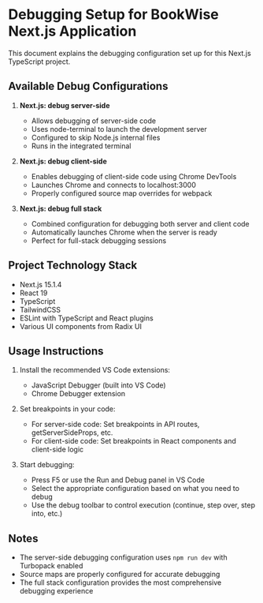 # Debugging Setup for BookWise Next.js Application

This document explains the debugging configuration set up for this Next.js TypeScript project.

## Available Debug Configurations

1. **Next.js: debug server-side**
   - Allows debugging of server-side code
   - Uses node-terminal to launch the development server
   - Configured to skip Node.js internal files
   - Runs in the integrated terminal

2. **Next.js: debug client-side**
   - Enables debugging of client-side code using Chrome DevTools
   - Launches Chrome and connects to localhost:3000
   - Properly configured source map overrides for webpack

3. **Next.js: debug full stack**
   - Combined configuration for debugging both server and client code
   - Automatically launches Chrome when the server is ready
   - Perfect for full-stack debugging sessions

## Project Technology Stack
- Next.js 15.1.4
- React 19
- TypeScript
- TailwindCSS
- ESLint with TypeScript and React plugins
- Various UI components from Radix UI

## Usage Instructions

1. Install the recommended VS Code extensions:
   - JavaScript Debugger (built into VS Code)
   - Chrome Debugger extension

2. Set breakpoints in your code:
   - For server-side code: Set breakpoints in API routes, getServerSideProps, etc.
   - For client-side code: Set breakpoints in React components and client-side logic

3. Start debugging:
   - Press F5 or use the Run and Debug panel in VS Code
   - Select the appropriate configuration based on what you need to debug
   - Use the debug toolbar to control execution (continue, step over, step into, etc.)

## Notes
- The server-side debugging configuration uses `npm run dev` with Turbopack enabled
- Source maps are properly configured for accurate debugging
- The full stack configuration provides the most comprehensive debugging experience